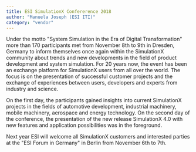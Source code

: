 ```yaml
---
title: ESI SimulationX Confererence 2018
author: "Manuela Joseph (ESI ITI)"
category: "vendor"
---
```


Under the motto "System Simulation in the Era of Digital Transformation" more than 170 participants met from November 8th to 9th in Dresden, Germany to inform themselves once again within the SimulationX community about trends and new developments in the field of product development and system simulation. For 20 years now, the event has been an exchange platform for SimulationX users from all over the world. The focus is on the presentation of successful customer projects and the exchange of experiences between users, developers and experts from industry and science.

On the first day, the participants gained insights into current SimulationX projects in the fields of automotive development, industrial machinery, mobile machinery, aerospace and energy technology. On the second day of the conference, the presentation of the new release SimulationX 4.0 with new features and application possibilities was in the foreground.

Next year ESI will welcome all SimulationX customers and interested parties at the "ESI Forum in Germany" in Berlin from November 6th to 7th.
